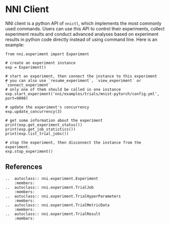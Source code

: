 # NNI Client

NNI client is a python API of `nnictl`, which implements the most commonly used commands. Users can use this API to control their experiments, collect experiment results and conduct advanced analyses based on experiment results in python code directly instead of using command line. Here is an example:

```
from nni.experiment import Experiment

# create an experiment instance
exp = Experiment() 

# start an experiment, then connect the instance to this experiment
# you can also use `resume_experiment`, `view_experiment` or `connect_experiment`
# only one of them should be called in one instance
exp.start_experiment('nni/examples/trials/mnist-pytorch/config.yml', port=9090)

# update the experiment's concurrency
exp.update_concurrency(3)

# get some information about the experiment
print(exp.get_experiment_status())
print(exp.get_job_statistics())
print(exp.list_trial_jobs())

# stop the experiment, then disconnect the instance from the experiment.
exp.stop_experiment()
```

## References

```eval_rst
..  autoclass:: nni.experiment.Experiment
    :members:
..  autoclass:: nni.experiment.TrialJob
    :members:
..  autoclass:: nni.experiment.TrialHyperParameters
    :members:
..  autoclass:: nni.experiment.TrialMetricData
    :members:
..  autoclass:: nni.experiment.TrialResult
    :members:
```
